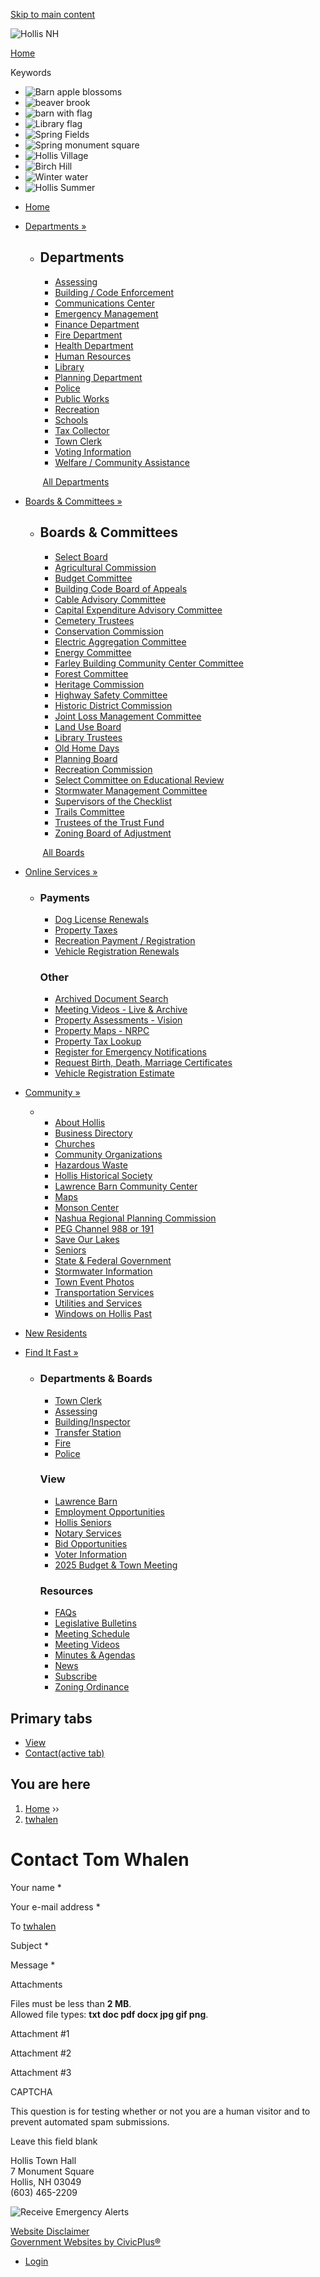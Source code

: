 [Skip to main content](https://www.hollisnh.org/user/2786/contact/)

![Hollis NH](https://www.hollisnh.org/sites/all/themes/custom/sites/hollisnh/vts_hollisnh/logo.png)

[Home](https://www.hollisnh.org)

Keywords

- ![Barn apple blossoms](https://www.hollisnh.org/sites/g/files/vyhlif3271/f/styles/custom_masthead_slideshow/public/galleries/barn_apple_blossoms_-_christopher_otte_6.jpg?itok=CcZAPIoJ "photo by Christopher Otte")
- ![beaver brook](https://www.hollisnh.org/sites/g/files/vyhlif3271/f/styles/custom_masthead_slideshow/public/galleries/beaver_brook2-bob_heyer_1.jpg?itok=fJFtoCtS "photo by Bob Heyer")
- ![barn with flag](https://www.hollisnh.org/sites/g/files/vyhlif3271/f/styles/custom_masthead_slideshow/public/galleries/flag_barn2_2.jpg?itok=aZN1Xkih "barn with flag")
- ![Library flag](https://www.hollisnh.org/sites/g/files/vyhlif3271/f/styles/custom_masthead_slideshow/public/galleries/flag_library_0.jpg?itok=NYu_0BNP "Library flag")
- ![Spring Fields](https://www.hollisnh.org/sites/g/files/vyhlif3271/f/styles/custom_masthead_slideshow/public/galleries/spring_fields_-_christopher_otte_0.jpg?itok=Av2yHVwf "photo by Christopher Otte")
- ![Spring monument square](https://www.hollisnh.org/sites/g/files/vyhlif3271/f/styles/custom_masthead_slideshow/public/galleries/spring_monument_square_2-_christopher_otte_0.jpg?itok=6wY2TlVc "photo by Christopher Otte")
- ![Hollis Village](https://www.hollisnh.org/sites/g/files/vyhlif3271/f/styles/custom_masthead_slideshow/public/galleries/hollis_village_-_bill_hebden_5.jpg?itok=oQ06i1nP "photo by Bill Hebden")
- ![Birch Hill](https://www.hollisnh.org/sites/g/files/vyhlif3271/f/styles/custom_masthead_slideshow/public/galleries/birch_hill_3.jpg?itok=u4LK-8q0 "Birch Hill")
- ![Winter water](https://www.hollisnh.org/sites/g/files/vyhlif3271/f/styles/custom_masthead_slideshow/public/galleries/winter-water.jpg?itok=HETjn4gE "Winter water")
- ![Hollis Summer](https://www.hollisnh.org/sites/g/files/vyhlif3271/f/styles/custom_masthead_slideshow/public/galleries/hollissummer_-_bill_hebden_4.jpg?itok=Z24wKxCi "photo by Bill Hebden")

<!--THE END-->

- [Home](https://www.hollisnh.org)
- [Departments »](https://www.hollisnh.org/departments)
  
  - ## Departments
    
    - [Assessing](https://www.hollisnh.org/assessing)
    - [Building / Code Enforcement](https://www.hollisnh.org/building-code-enforcement)
    - [Communications Center](https://www.hollisnh.org/communications-center)
    - [Emergency Management](https://www.hollisnh.org/emergency-management)
    - [Finance Department](https://www.hollisnh.org/finance-department)
    - [Fire Department](https://www.hollisnh.org/fire)
    
    <!--THE END-->
    
    - [Health Department](https://www.hollisnh.org/health-department)
    - [Human Resources](https://www.hollisnh.org/human-resources)
    - [Library](https://www.hollisnh.org/library)
    - [Planning Department](https://www.hollisnh.org/planning-department)
    - [Police](https://www.hollisnh.org/police)
    - [Public Works](https://www.hollisnh.org/public-works)
    - [Recreation](https://www.hollisnh.org/recreation)
    - [Schools](https://www.hollisnh.org/schools)
    
    <!--THE END-->
    
    - [Tax Collector](https://www.hollisnh.org/tax-collector)
    - [Town Clerk](https://www.hollisnh.org/town-clerk)
    - [Voting Information](https://www.hollisnh.org/town-clerk/pages/elections-and-voter-information)
    - [Welfare / Community Assistance](https://www.hollisnh.org/welfare-community-assistance)
    
     [All Departments](https://www.hollisnh.org/departments)
- [Boards &amp; Committees »](https://www.hollisnh.org/boards)
  
  - ## Boards &amp; Committees
    
    - [Select Board](https://www.hollisnh.org/select-board)
    - [Agricultural Commission](https://www.hollisnh.org/agricultural-commission)
    - [Budget Committee](https://www.hollisnh.org/budget-committee)
    - [Building Code Board of Appeals](https://www.hollisnh.org/building-code-board-appeals)
    - [Cable Advisory Committee](https://www.hollisnh.org/cable-advisory-committee)
    - [Capital Expenditure Advisory Committee](https://www.hollisnh.org/capital-expenditure-advisory-committee)
    - [Cemetery Trustees](https://www.hollisnh.org/cemetery-trustees)
    - [Conservation Commission](https://www.hollisnh.org/conservation-commission)
    - [Electric Aggregation Committee](https://www.hollisnh.org/electric-aggregation-committee)
    - [Energy Committee](https://www.hollisnh.org/energy-committee)
    
    <!--THE END-->
    
    - [Farley Building Community Center Committee](https://www.hollisnh.org/farley-building-community-center-committee)
    - [Forest Committee](https://www.hollisnh.org/forest-committee)
    - [Heritage Commission](https://www.hollisnh.org/heritage-commission)
    - [Highway Safety Committee](https://www.hollisnh.org/highway-safety-committee)
    - [Historic District Commission](https://www.hollisnh.org/historic-district-commission)
    - [Joint Loss Management Committee](https://www.hollisnh.org/joint-loss-management-committee)
    - [Land Use Board](https://www.hollisnh.org/land-use-board)
    - [Library Trustees](https://www.hollisnh.org/library-trustees)
    - [Old Home Days](https://www.hollisnh.org/old-home-days)
    - [Planning Board](https://www.hollisnh.org/planning-board)
    
    <!--THE END-->
    
    - [Recreation Commission](https://www.hollisnh.org/recreation-commission)
    - [Select Committee on Educational Review](https://www.hollisnh.org/select-committee-educational-review)
    - [Stormwater Management Committee](https://www.hollisnh.org/stormwater-management-committee)
    - [Supervisors of the Checklist](https://www.hollisnh.org/supervisors-checklist)
    - [Trails Committee](https://www.hollisnh.org/trails-committee)
    - [Trustees of the Trust Fund](https://www.hollisnh.org/trustees-trust-funds)
    - [Zoning Board of Adjustment](https://www.hollisnh.org/zoning-board-adjustment)
    
     [All Boards](https://www.hollisnh.org/boards)
- [Online Services »](https://www.hollisnh.org/home/pages/online-services)
  
  - ### Payments
    
    - [Dog License Renewals](https://pay.eb2gov.com/Service/DogLicensing/684?towncode=626&groupname=&source=DL&towncodemasterid=254)
    - [Property Taxes](https://hollis.nhtaxkiosk.com)
    - [Recreation Payment / Registration](https://www.sportsmanager.us/PublicLinks/OnlineRegistration.asp?Org=548&Link=8562)
    - [Vehicle Registration Renewals](https://pay.eb2gov.com/Service/ERegistration/80?towncode=626&groupname=&source=MV&towncodemasterid=254)
    
    ### Other
    
    - [Archived Document Search](https://www.hollisnh.org/forms-documents/pages/archived-document-search)
    - [Meeting Videos - Live &amp; Archive](https://townhallstreams.com/locations/hollis-nh)
    - [Property Assessments - Vision](https://gis.vgsi.com/HollisNH/Default.aspx)
    - [Property Maps - NRPC](https://nrpcnh.mapgeo.io)
    - [Property Tax Lookup](https://hollis.nhtaxkiosk.com)
    - [Register for Emergency Notifications](https://www.hollisnh.org/police/community-services/pages/emergency-alerts)
    - [Request Birth, Death, Marriage Certificates](https://pay.eb2gov.com/Service/VitalRecordRequest/407?towncode=626&groupname=&source=VR&towncodemasterid=254)
    - [Vehicle Registration Estimate](https://pay.eb2gov.com/Service/ERegEstimate/1163?towncode=626&source=ME&towncodemasterid=254)
- [Community »](https://www.hollisnh.org/community)
  
  - - [About Hollis](https://www.hollisnh.org/community/pages/about-hollis)
    - [Business Directory](https://www.hollisnh.org/community/pages/business-directory)
    - [Churches](https://www.hollisnh.org/community/pages/churches)
    - [Community Organizations](https://www.hollisnh.org/community/pages/community-organizations)
    - [Hazardous Waste](https://www.hollisnh.org/public-works/pages/household-hazardous-waste-collections)
    - [Hollis Historical Society](https://www.hollishistoricalsociety.org)
    - [Lawrence Barn Community Center](https://www.hollisnh.org/lawrence-barn-community-center)
    
    <!--THE END-->
    
    - [Maps](https://www.hollisnh.org/forms-documents/pages/maps)
    - [Monson Center](https://www.windowsonhollispast.com/placesToVisit/index.html)
    - [Nashua Regional Planning Commission](https://www.nashuarpc.org)
    - [PEG Channel 988 or 191](https://www.hollisnh.org/peg-channel-12-or-191)
    - [Save Our Lakes](https://www.hollisnh.org/community/pages/save-our-lakes)
    - [Seniors](https://www.hollisnh.org/seniors)
    - [State &amp; Federal Government](https://www.hollisnh.org/community/pages/state-federal-government)
    
    <!--THE END-->
    
    - [Stormwater Information](https://www.hollisnh.org/public-works/pages/stormwater-information)
    - [Town Event Photos](https://www.hollisnh.org/community/pages/town-event-photos)
    - [Transportation Services](https://www.hollisnh.org/community/pages/transportation-services)
    - [Utilities and Services](https://www.hollisnh.org/community/pages/utilities-and-services)
    - [Windows on Hollis Past](https://www.windowsonhollispast.com)
- [New Residents](https://www.hollisnh.org/new-residents)
- [Find It Fast »](https://www.hollisnh.org/where)
  
  - ### Departments &amp; Boards
    
    - [Town Clerk](https://www.hollisnh.org/town-clerk)
    - [Assessing](https://www.hollisnh.org/assessing)
    - [Building/Inspector](https://www.hollisnh.org/building-code-enforcement)
    - [Transfer Station](https://www.hollisnh.org/public-works/transfer-station-10-rocky-pond-road)
    - [Fire](https://www.hollisnh.org/fire)
    - [Police](https://www.hollisnh.org/police)
    
    ### View
    
    - [Lawrence Barn](https://www.hollisnh.org/lawrence-barn-community-center)
    - [Employment Opportunities](https://www.hollisnh.org/home/pages/employment-opportunities)
    - [Hollis Seniors](https://www.hollisnh.org/seniors)
    - [Notary Services](https://www.hollisnh.org/new-residents/faq/where-can-i-have-something-notarized)
    - [Bid Opportunities](https://www.hollisnh.org/finance-department/pages/bid-opportunities)
    - [Voter Information](https://www.hollisnh.org/town-clerk/pages/elections-and-voter-information)
    - [2025 Budget &amp; Town Meeting](https://www.hollisnh.org/budget-town-meeting)
    
    ### Resources
    
    - [FAQs](https://www.hollisnh.org/faqs)
    - [Legislative Bulletins](https://www.nhmunicipal.org/legislative-bulletins)
    - [Meeting Schedule](https://www.hollisnh.org/node/1143/events/month)
    - [Meeting Videos](https://townhallstreams.com/towns/hollis_nh)
    - [Minutes &amp; Agendas](https://www.hollisnh.org/minutes-and-agendas)
    - [News](https://www.hollisnh.org/node/1/news)
    - [Subscribe](https://www.hollisnh.org/subscribe)
    - [Zoning Ordinance](https://www.hollisnh.org/planning-department/files/2020-zoning-ordinance)

## Primary tabs

- [View](https://www.hollisnh.org/users/twhalen)
- [Contact(active tab)](https://www.hollisnh.org/user/2786/contact)

## You are here

1. [Home](https://www.hollisnh.org) ››
2. [twhalen](https://www.hollisnh.org/users/twhalen)

# Contact Tom Whalen

Your name *

Your e-mail address *

To [twhalen](https://www.hollisnh.org/users/twhalen "View user profile.")

Subject *

Message *

Attachments

Files must be less than **2 MB**.  
Allowed file types: **txt doc pdf docx jpg gif png**.

Attachment #1

Attachment #2

Attachment #3

CAPTCHA

This question is for testing whether or not you are a human visitor and to prevent automated spam submissions.

Leave this field blank

Hollis Town Hall  
7 Monument Square  
Hollis, NH 03049  
(603) 465-2209

![Receive Emergency Alerts](https://www.hollisnh.org/sites/g/files/vyhlif3271/f/imce/alerts.png)

[Website Disclaimer](https://www.hollisnh.org/home/pages/website-disclaimer-privacy-policy)  
[Government Websites by CivicPlus®](https://www.vt-s.net)

- [Login](https://www.hollisnh.org/user/login?current=user%2F2786%2Fcontact)